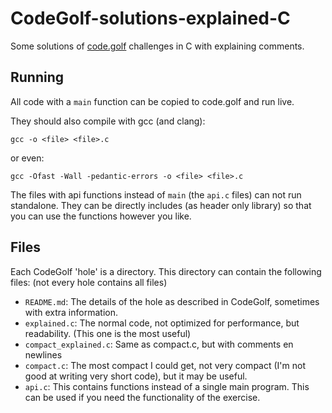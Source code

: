 # CodeGolf-solutions-explained-C
Some solutions of [code.golf](https://code.golf) challenges in C with explaining comments.

##  Running
All code with a `main` function can be copied to code.golf and run live.

They should also compile with gcc (and clang):
```
gcc -o <file> <file>.c
```
or even:
```
gcc -Ofast -Wall -pedantic-errors -o <file> <file>.c
```
The files with api functions instead of `main` (the `api.c` files) can not run standalone.
They can be directly includes (as header only library) so that you can use the functions however you like.

## Files
Each CodeGolf 'hole' is a directory. This directory can contain the following files: (not every hole contains all files)
- `README.md`: The details of the hole as described in CodeGolf, sometimes with extra information.
- `explained.c`: The normal code, not optimized for performance, but readability. (This one is the most useful)
- `compact_explained.c`: Same as compact.c, but with comments en newlines
- `compact.c`: The most compact I could get, not very compact (I'm not good at writing very short code), but it may be useful.
- `api.c`: This contains functions instead of a single main program. This can be used if you need the functionality of the exercise.
